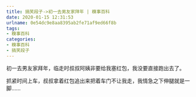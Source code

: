 ```yaml
---
title: 搞笑段子->初一去男友家拜年 | 糗事百科
date: 2020-01-15 12:31:53
urlname: 0e54dc9e8aa8395ab2fe71af9ed66f8b
tags: 
- 糗事百科
categories:
- 糗事百科
- 搞笑段子
---
```

初一去男友家拜年，临走时叔叔阿姨非要给我塞红包，我没要直接跑出去了。

抓紧时间上车，叔叔拿着红包追出来把着车门不让我走，我情急之下伸腿就是一脚……



